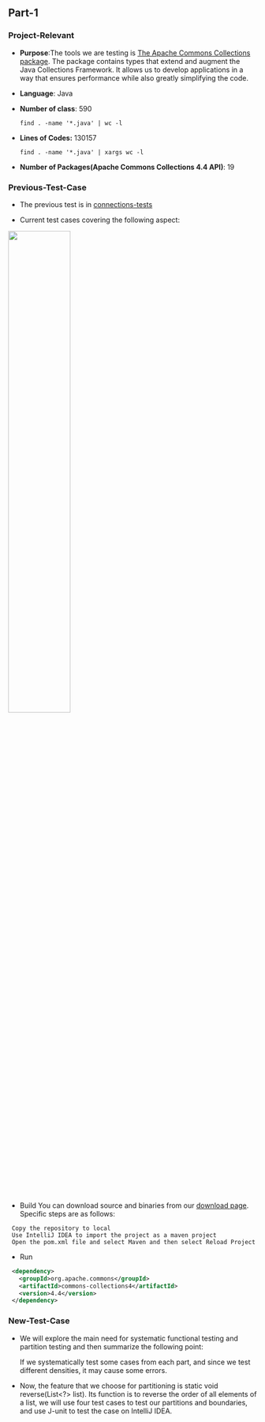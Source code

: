 
## Part-1

### Project-Relevant

- **Purpose**:The tools we are testing is [The Apache Commons Collections package](//https://github.com/apache/commons-collections). The package contains types that extend and augment the Java Collections Framework. It allows us to develop applications in a way that ensures performance while also greatly simplifying the code.

- **Language**: Java

- **Number of class**: 590

  `find . -name '*.java' | wc -l`

- **Lines of Codes:** 130157

  `find . -name '*.java' | xargs wc -l`

- **Number of Packages(Apache Commons Collections 4.4 API)**: 19

### Previous-Test-Case

- The previous test is in [connections-tests](//https://github.com/apache/commons-collections)

- Current test cases covering the following aspect:![]()
<img src="https://i.imgur.com/Udn8H0A.png" width="50%" height="%" />

- Build
You can download source and binaries from our [download page](https://commons.apache.org/proper/commons-collections/download_collections.cgi).
 Specific steps are as follows:
 ```
  Copy the repository to local
  Use IntelliJ IDEA to import the project as a maven project 
  Open the pom.xml file and select Maven and then select Reload Project
```

- Run

```xml
 <dependency>
   <groupId>org.apache.commons</groupId>
   <artifactId>commons-collections4</artifactId>
   <version>4.4</version>
 </dependency>
```



### New-Test-Case

- We will explore the main need for systematic functional testing and partition testing and then summarize the following point:

  If we systematically test some cases from each part, and since we test different densities, it may cause some errors.

- Now, the feature that we choose for partitioning is static void reverse(List<?> list). Its function is to reverse the order of all elements of a list, we will use four test cases to test our partitions and boundaries, and use J-unit to test the case on IntelliJ IDEA.



